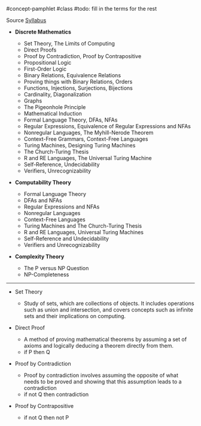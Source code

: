 #concept-pamphlet #class
#todo: fill in the terms for the rest 

Source [Syllabus](https://web.stanford.edu/class/archive/cs/cs103/cs103.1194//handouts/Syllabus.pdf)

- **Discrete Mathematics**
    - Set Theory, The Limits of Computing
    - Direct Proofs
    - Proof by Contradiction, Proof by Contrapositive
    - Propositional Logic
    - First-Order Logic
    - Binary Relations, Equivalence Relations
    - Proving things with Binary Relations, Orders
    - Functions, Injections, Surjections, Bijections
    - Cardinality, Diagonalization
    - Graphs
    - The Pigeonhole Principle
    - Mathematical Induction
    - Formal Language Theory, DFAs, NFAs
    - Regular Expressions, Equivalence of Regular Expressions and NFAs
    - Nonregular Languages, The Myhill-Nerode Theorem
    - Context-Free Grammars, Context-Free Languages
    - Turing Machines, Designing Turing Machines
    - The Church-Turing Thesis
    - R and RE Languages, The Universal Turing Machine
    - Self-Reference, Undecidability
    - Verifiers, Unrecognizability
- **Computability Theory**
    - Formal Language Theory
    - DFAs and NFAs
    - Regular Expressions and NFAs
    - Nonregular Languages
    - Context-Free Languages
    - Turing Machines and The Church-Turing Thesis
    - R and RE Languages, Universal Turing Machines
    - Self-Reference and Undecidability
    - Verifiers and Unrecognizability
- **Complexity Theory**
    
    - The P versus NP Question
    - NP-Completeness

---




- Set Theory
	- Study of sets, which are collections of objects. It includes operations such as union and intersection, and covers concepts such as infinite sets and their implications on computing.
- Direct Proof
	- A method of proving mathematical theorems by assuming a set of axioms and logically deducing a theorem directly from them.
	- if P then Q

- Proof by Contradiction
	- Proof by contradiction involves assuming the opposite of what needs to be proved and showing that this assumption leads to a contradiction
	- if not Q then contradiction

- Proof by Contrapositive
	- if not Q then not P

